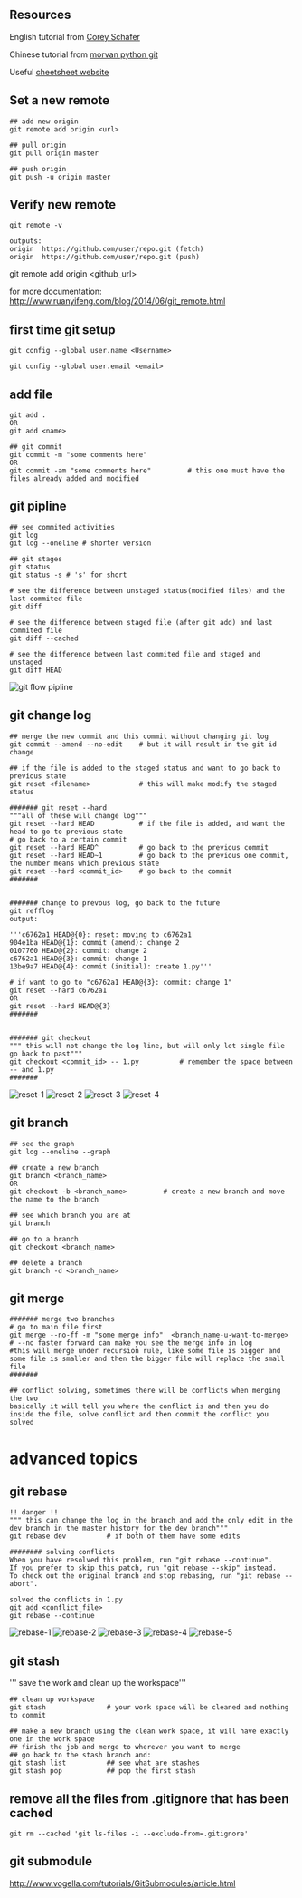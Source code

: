 ## Resources
English tutorial from [Corey Schafer](https://www.youtube.com/watch?v=HVsySz-h9r4&t=1093s)

Chinese tutorial from [morvan python git](https://morvanzhou.github.io/tutorials/others/git/)

Useful [cheetsheet website](http://www.vogella.com/tutorials/Git/article.html)

## Set a new remote
```
## add new origin
git remote add origin <url>

## pull origin
git pull origin master

## push origin
git push -u origin master
```
## Verify new remote
```
git remote -v

outputs:
origin  https://github.com/user/repo.git (fetch)
origin  https://github.com/user/repo.git (push)
```
git remote add origin <github_url>

for more documentation:
http://www.ruanyifeng.com/blog/2014/06/git_remote.html

## first time git setup
```
git config --global user.name <Username>

git config --global user.email <email>
```
## add file
```
git add .
OR
git add <name>

## git commit
git commit -m "some comments here"
OR
git commit -am "some comments here"         # this one must have the files already added and modified
```

## git pipline
```
## see commited activities
git log
git log --oneline # shorter version

## git stages
git status
git status -s # 's' for short

# see the difference between unstaged status(modified files) and the last commited file
git diff

# see the difference between staged file (after git add) and last commited file
git diff --cached

# see the difference between last commited file and staged and unstaged
git diff HEAD
```
![git flow pipline](https://github.com/Emrys-Hong/programming_notes/blob/master/mix/git/pipline.png)

## git change log
```
## merge the new commit and this commit without changing git log
git commit --amend --no-edit    # but it will result in the git id change

## if the file is added to the staged status and want to go back to previous state
git reset <filename>            # this will make modify the staged status

####### git reset --hard
"""all of these will change log"""
git reset --hard HEAD           # if the file is added, and want the head to go to previous state
# go back to a certain commit
git reset --hard HEAD^          # go back to the previous commit
git reset --hard HEAD~1         # go back to the previous one commit, the number means which previous state
git reset --hard <commit_id>    # go back to the commit 
####### 


####### change to prevous log, go back to the future
git refflog
output:

'''c6762a1 HEAD@{0}: reset: moving to c6762a1
904e1ba HEAD@{1}: commit (amend): change 2
0107760 HEAD@{2}: commit: change 2
c6762a1 HEAD@{3}: commit: change 1
13be9a7 HEAD@{4}: commit (initial): create 1.py'''

# if want to go to "c6762a1 HEAD@{3}: commit: change 1"
git reset --hard c6762a1
OR
git reset --hard HEAD@{3}
#######


####### git checkout
""" this will not change the log line, but will only let single file go back to past"""
git checkout <commit_id> -- 1.py          # remember the space between -- and 1.py
#######
```
![reset-1](https://github.com/Emrys-Hong/programming_notes/blob/master/mix/git/reset-1.png)
![reset-2](https://github.com/Emrys-Hong/programming_notes/blob/master/mix/git/reset-2.png)
![reset-3](https://github.com/Emrys-Hong/programming_notes/blob/master/mix/git/reset-3.png)
![reset-4](https://github.com/Emrys-Hong/programming_notes/blob/master/mix/git/reset-4.png)

## git branch
```
## see the graph
git log --oneline --graph

## create a new branch
git branch <branch_name>
OR
git checkout -b <branch_name>         # create a new branch and move the name to the branch

## see which branch you are at
git branch

## go to a branch
git checkout <branch_name>

## delete a branch
git branch -d <branch_name>
```
## git merge
```
####### merge two branches
# go to main file first
git merge --no-ff -m "some merge info"  <branch_name-u-want-to-merge>   
# --no faster forward can make you see the merge info in log
#this will merge under recursion rule, like some file is bigger and some file is smaller and then the bigger file will replace the small file
#######

## conflict solving, sometimes there will be conflicts when merging the two
basically it will tell you where the conflict is and then you do inside the file, solve conflict and then commit the conflict you solved
```
# advanced topics

## git rebase
```
!! danger !!
""" this can change the log in the branch and add the only edit in the dev branch in the master history for the dev branch"""
git rebase dev          # if both of them have some edits

######## solving conflicts 
When you have resolved this problem, run "git rebase --continue".
If you prefer to skip this patch, run "git rebase --skip" instead.
To check out the original branch and stop rebasing, run "git rebase --abort".

solved the conflicts in 1.py
git add <conflict_file>
git rebase --continue
```
![rebase-1](https://github.com/Emrys-Hong/programming_notes/blob/master/mix/git/rebase-1.png)
![rebase-2](https://github.com/Emrys-Hong/programming_notes/blob/master/mix/git/rebase-2.png)
![rebase-3](https://github.com/Emrys-Hong/programming_notes/blob/master/mix/git/rebase-3.png)
![rebase-4](https://github.com/Emrys-Hong/programming_notes/blob/master/mix/git/rebase-4.png)
![rebase-5](https://github.com/Emrys-Hong/programming_notes/blob/master/mix/git/rebase-5.png)


## git stash
''' save the work and clean up the workspace'''
```
## clean up workspace
git stash               # your work space will be cleaned and nothing to commit

## make a new branch using the clean work space, it will have exactly one in the work space
## finish the job and merge to wherever you want to merge
## go back to the stash branch and:
git stash list          ## see what are stashes
git stash pop           ## pop the first stash
```

## remove all the files from .gitignore that has been cached
```git rm --cached 'git ls-files -i --exclude-from=.gitignore'```

## git submodule
http://www.vogella.com/tutorials/GitSubmodules/article.html
